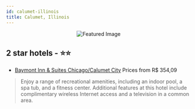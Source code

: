 ```yaml
---
id: calumet-illinois
title: Calumet, Illinois
---
```


<center><img src="https://i.travelapi.com/hotels/1000000/800000/796100/796010/2dd60e39_z.jpg" alt="Featured Image" /></center>


##  2 star hotels - ⭐️⭐️

-    [Baymont Inn & Suites Chicago/Calumet City](https://us.hurb.com/hotels/calumet/baymont-inn-suites-chicago-calumet-city-JNP-JP185691?cmp=18055) Prices from R$ 354,09
   > Enjoy a range of recreational amenities, including an indoor pool, a spa tub, and a fitness center. Additional features at this hotel include complimentary wireless Internet access and a television in a common area.
